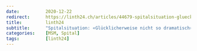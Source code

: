```yaml
---
date:          2020-12-22
redirect:      https://linth24.ch/articles/44679-spitalsituation-gluecklicherweise-nicht-so-dramatisch
title:         linth24
subtitle:      "Spitalsituation: «Glücklicherweise nicht so dramatisch»"
categories:    [MSM, Spital]
tags:          [linth24]
---
```

